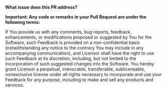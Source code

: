 **What issue does this PR address?**



**Important: Any code or remarks in your Pull Request are under the following terms:**

If You provide us with any comments, bug reports, feedback, enhancements, or modifications proposed or suggested by You for the Software, such Feedback is provided on a non-confidential basis (notwithstanding any notice to the contrary You may include in any accompanying communication), and Licensor shall have the right to use such Feedback at its discretion, including, but not limited to the incorporation of such suggested changes into the Software. You hereby grant Licensor a perpetual, irrevocable, transferable, sublicensable, nonexclusive license under all rights necessary to incorporate and use your Feedback for any purpose, including to make and sell any products and services.
